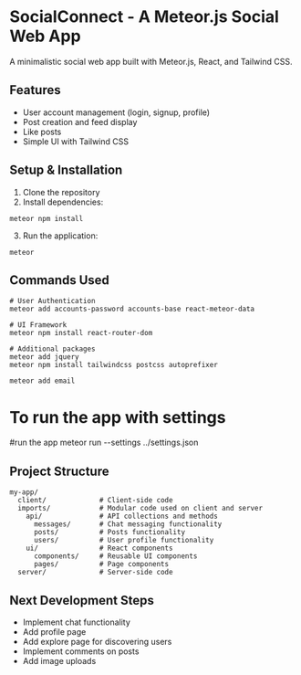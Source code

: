 # SocialConnect - A Meteor.js Social Web App

A minimalistic social web app built with Meteor.js, React, and Tailwind CSS.

## Features

- User account management (login, signup, profile)
- Post creation and feed display
- Like posts
- Simple UI with Tailwind CSS

## Setup & Installation

1. Clone the repository
2. Install dependencies:

```
meteor npm install
```

3. Run the application:

```
meteor
```

## Commands Used

```
# User Authentication
meteor add accounts-password accounts-base react-meteor-data

# UI Framework
meteor npm install react-router-dom

# Additional packages
meteor add jquery
meteor npm install tailwindcss postcss autoprefixer

meteor add email
```

# To run the app with settings
#run the app
meteor run --settings ../settings.json

## Project Structure

```
my-app/
  client/             # Client-side code
  imports/            # Modular code used on client and server
    api/              # API collections and methods
      messages/       # Chat messaging functionality
      posts/          # Posts functionality
      users/          # User profile functionality
    ui/               # React components
      components/     # Reusable UI components
      pages/          # Page components
  server/             # Server-side code
```

## Next Development Steps

- Implement chat functionality
- Add profile page
- Add explore page for discovering users
- Implement comments on posts
- Add image uploads
